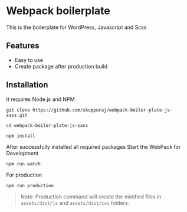 # Webpack boilerplate
This is the boilerplate for WordPress, Javascript and Scss

## Features
- Easy to use 
- Create package after production build

## Installation
It requires Node.js and NPM

```
git clone https://github.com/skuppuraj/webpack-boiler-plate-js-sass.git

cd webpack-boiler-plate-js-sass

npm install
```

After successfully installed all required packages 
Start the WebPack for Development
```
npm run watch
```

For production
```
npm run production
```
>Note: Production command will create the minified files in ``assets/dist/js`` and ``assets/dist/css`` folders.